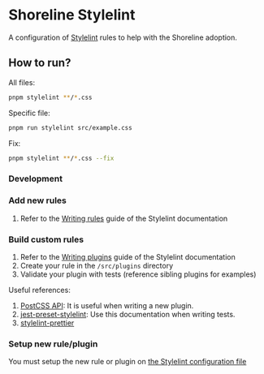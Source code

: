 # Shoreline Stylelint

A configuration of [Stylelint]() rules to help with the Shoreline adoption.

## How to run?

All files:

```bash
pnpm stylelint **/*.css
```

Specific file:

```bash
pnpm run stylelint src/example.css
```

Fix:

```bash
pnpm stylelint **/*.css --fix
```

### Development

### Add new rules

1. Refer to the [Writing rules](https://stylelint.io/developer-guide/rules) guide of the Stylelint documentation

### Build custom rules

1. Refer to the [Writing plugins](https://stylelint.io/developer-guide/plugins) guide of the Stylelint documentation
2. Create your rule in the `/src/plugins` directory
3. Validate your plugin with tests (reference sibling plugins for examples)

Useful references:

1. [PostCSS API](https://postcss.org/api/): It is useful when writing a new plugin.
2. [jest-preset-stylelint](https://github.com/stylelint/jest-preset-stylelint#usage): Use this documentation when writing tests.
3. [stylelint-prettier](https://github.com/prettier/stylelint-prettier)

### Setup new rule/plugin

You must setup the new rule or plugin on [the Stylelint configuration file](./src/index.js)
